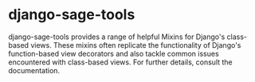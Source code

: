 # django-sage-tools

django-sage-tools provides a range of helpful Mixins for Django's class-based views. These mixins often replicate the functionality of Django's function-based view decorators and also tackle common issues encountered with class-based views. For further details, consult the documentation.
